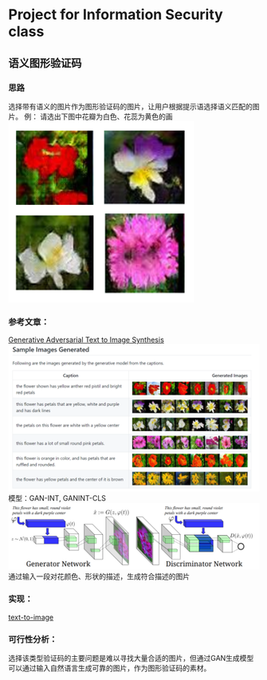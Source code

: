 Project for Information Security class
========================================

语义图形验证码
-------------

### 思路
选择带有语义的图片作为图形验证码的图片，让用户根据提示语选择语义匹配的图片。
例：
请选出下图中花瓣为白色、花蕊为黄色的画
![captcha](/captcha.PNG)

### 参考文章：
[Generative Adversarial Text to Image Synthesis](https://arxiv.org/abs/1605.05396)
![result](/paper_result.PNG)
模型：GAN-INT, GANINT-CLS
![model](/paper_model.PNG)
通过输入一段对花颜色、形状的描述，生成符合描述的图片

### 实现：
[text-to-image](https://github.com/paarthneekhara/text-to-image)

### 可行性分析：
选择该类型验证码的主要问题是难以寻找大量合适的图片，但通过GAN生成模型可以通过输入自然语言生成可靠的图片，作为图形验证码的素材。
